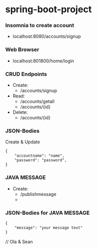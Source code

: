 # spring-boot-project

### Insomnia to create account
- localhost:8080/accounts/signup

### Web Browser
- localhost:801800/home/login

### CRUD Endpoints
- Create: 
	- /accounts/signup
- Read: 
	- /accounts/getall
	- /accounts/{id}
- Delete:
	- /accounts/{id}

### JSON-Bodies

Create & Update
```
{
	"accountname": "name",
	"password": "password",
}
```

### JAVA MESSAGE
- Create: 
	- /publishmessage
	- 

### JSON-Bodies for JAVA MESSAGE

```
{
	"message": "your message text"
}
```

// Ola & Sean

